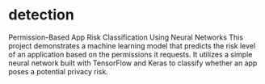 # detection
Permission-Based App Risk Classification Using Neural Networks
This project demonstrates a machine learning model that predicts the risk level of an application based on the permissions it requests. It utilizes a simple neural network built with TensorFlow and Keras to classify whether an app poses a potential privacy risk.  
